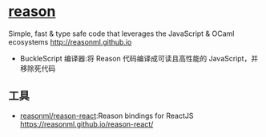# [reason](https://github.com/facebook/reason)

Simple, fast & type safe code that leverages the JavaScript & OCaml ecosystems http://reasonml.github.io

* BuckleScript 编译器:将 Reason 代码编译成可读且高性能的 JavaScript，并移除死代码

## 工具

* [reasonml/reason-react](https://github.com/reasonml/reason-react):Reason bindings for ReactJS https://reasonml.github.io/reason-react/
